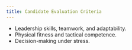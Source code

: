 ```yaml
---
title: Candidate Evaluation Criteria
---
```


- Leadership skills, teamwork, and adaptability.
- Physical fitness and tactical competence.
- Decision-making under stress. 